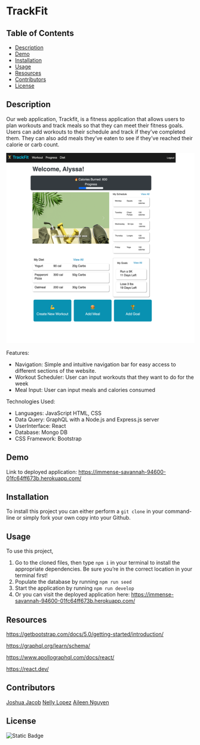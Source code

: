 # TrackFit

## Table of Contents

- [Description](#description)
- [Demo](#demo)
- [Installation](#installation)
- [Usage](#usage)
- [Resources](#resources)
- [Contributors](#contributors)
- [License](#license)

## Description

Our web application, Trackfit, is a fitness application that allows users to plan workouts and track meals so that they can meet their fitness goals. Users can add workouts to their schedule and track if they’ve completed them. They can also add meals they’ve eaten to see if they’ve reached their calorie or carb count.

![Screenshot of deployed project](client/public/localhost_3000_.png)

Features:

- Navigation: Simple and intuitive navigation bar for easy access to different sections of the website.
- Workout Scheduler: User can input workouts that they want to do for the week
- Meal Input: User can input meals and calories consumed

Technologies Used:

- Languages: JavaScript HTML, CSS
- Data Query: GraphQL with a Node.js and Express.js server
- UserInterface: React
- Database: Mongo DB
- CSS Framework: Bootstrap

## Demo

Link to deployed application: https://immense-savannah-94600-01fc64ff673b.herokuapp.com/

## Installation

To install this project you can either perform a `git clone` in your command-line or simply fork your own copy into your Github.

## Usage

To use this project,

1.  Go to the cloned files, then type `npm i` in your terminal to install the appropriate dependencies. Be sure you’re in the correct location in your terminal first!
2.  Populate the database by running `npm run seed`
3.  Start the application by running `npm run develop`
4.  Or you can visit the deployed application here: https://immense-savannah-94600-01fc64ff673b.herokuapp.com/

## Resources

https://getbootstrap.com/docs/5.0/getting-started/introduction/

https://graphql.org/learn/schema/

https://www.apollographql.com/docs/react/

https://react.dev/

## Contributors

[Joshua Jacob](https://github.com/joshjac16)
[Nelly Lopez](https://github.com/nlopez39)
[Aileen Nguyen](https://github.com/nguyenaileen)

## License

![Static Badge](https://img.shields.io/badge/MIT-blue)
